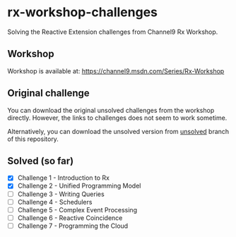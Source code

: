 # rx-workshop-challenges
Solving the Reactive Extension challenges from Channel9 Rx Workshop.

## Workshop
Workshop is available at: https://channel9.msdn.com/Series/Rx-Workshop

## Original challenge
You can download the original unsolved challenges from the workshop directly. 
However, the links to challenges does not seem to work sometime.

Alternatively, you can download the unsolved version from 
[unsolved](https://github.com/zpbappi/rx-workshop-challenges/tree/unsolved) branch of this repository.

## Solved (so far)
- [x] Challenge 1 - Introduction to Rx
- [x] Challenge 2 - Unified Programming Model
- [ ] Challenge 3 - Writing Queries
- [ ] Challenge 4 - Schedulers
- [ ] Challenge 5 - Complex Event Processing
- [ ] Challenge 6 - Reactive Coincidence
- [ ] Challenge 7 - Programming the Cloud